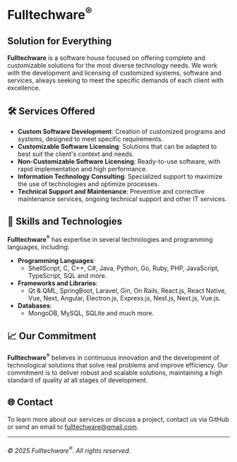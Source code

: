# Fulltechware<sup>®</sup>
## Solution for Everything
**Fulltechware** is a software house focused on offering complete and customizable solutions for the most diverse technology needs. We work with the development and licensing of customized systems, software and services, always seeking to meet the specific demands of each client with excellence.

## 🛠️ Services Offered
- **Custom Software Development**: Creation of customized programs and systems, designed to meet specific requirements.
- **Customizable Software Licensing**: Solutions that can be adapted to best suit the client's context and needs.
- **Non-Customizable Software Licensing**: Ready-to-use software, with rapid implementation and high performance.
- **Information Technology Consulting**: Specialized support to maximize the use of technologies and optimize processes.
- **Technical Support and Maintenance**: Preventive and corrective maintenance services, ongoing technical support and other IT services.

## 🚀 Skills and Technologies
**Fulltechware<sup>®</sup>** has expertise in several technologies and programming languages, including:
- **Programming Languages**:
  - ShellScript, C, C++, C#, Java, Python, Go, Ruby, PHP, JavaScript, TypeScript, SQL and more.
- **Frameworks and Libraries**:
  - Qt & QML, SpringBoot, Laravel, Gin, On Rails, React.js, React Native, Vue, Next, Angular, Electron.js, Express.js, Nest.js, Next.js, Vue.js.
- **Databases**:
  - MongoDB, MySQL, SQLite and much more.

## 📈 Our Commitment
**Fulltechware<sup>®</sup>** believes in continuous innovation and the development of technological solutions that solve real problems and improve efficiency. Our commitment is to deliver robust and scalable solutions, maintaining a high standard of quality at all stages of development.

## 🌐 Contact
To learn more about our services or discuss a project, contact us via GitHub or send an email to fulltechware@gmail.com.

---

###### © 2025 Fulltechware<sup>®</sup>. All rights reserved.